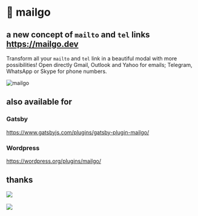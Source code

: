 # 💌 mailgo

## a new concept of `mailto` and `tel` links <https://mailgo.dev>

Transform all your `mailto` and `tel` link in a beautiful modal with more possibilities!
Open directly Gmail, Outlook and Yahoo for emails; Telegram, WhatsApp or Skype for phone numbers.

![mailgo](https://raw.githubusercontent.com/manzinello/mailgo/master/assets/img/screenshot-1.png)

## also available for

### Gatsby

<https://www.gatsbyjs.com/plugins/gatsby-plugin-mailgo/>

### Wordpress

<https://wordpress.org/plugins/mailgo/>

## thanks

<a target="_blank" href="https://www.browserstack.com">
<img src="https://mailgo.dev/img/browserstack.png" />
</a>

<br/>
<br/>

<a target="_blank" href="https://www.netlify.com">
<img src="https://www.netlify.com/img/global/badges/netlify-color-bg.svg" />
</a>
